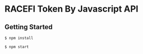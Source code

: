 # RACEFI Token By Javascript API

## Getting Started

```bash
$ npm install
```
```bash
$ npm start
```